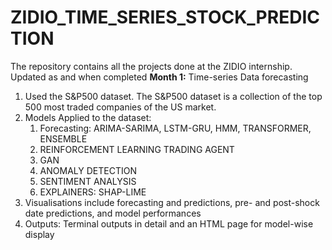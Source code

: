 # ZIDIO_TIME_SERIES_STOCK_PREDICTION
The repository contains all the projects done at the ZIDIO internship. Updated as and when completed
**Month 1:** Time-series Data forecasting
1. Used the S&P500 dataset. The S&P500 dataset is a collection of the top 500 most traded companies of the US market.
2. Models Applied to the dataset:
   1. Forecasting: ARIMA-SARIMA, LSTM-GRU, HMM, TRANSFORMER, ENSEMBLE
   2. REINFORCEMENT LEARNING TRADING AGENT
   3. GAN
   4. ANOMALY DETECTION
   5. SENTIMENT ANALYSIS
   6. EXPLAINERS: SHAP-LIME
3. Visualisations include forecasting and predictions, pre- and post-shock date predictions, and model performances
4. Outputs: Terminal outputs in detail and an HTML page for model-wise display



